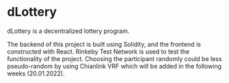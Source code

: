 # dLottery
dLottery is a decentralized lottery program. 

The backend of this project is built using Solidity, and the frontend is constructed with React. Rinkeby Test Network is used to test the functionality of the project. Choosing the participant randomly could be less pseudo-random by using Chianlink VRF which will be added in the following weeks (20.01.2022).
